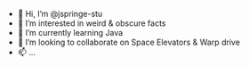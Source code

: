 - 👋 Hi, I’m @jspringe-stu
- 👀 I’m interested in weird & obscure facts
- 🌱 I’m currently learning Java 
- 💞️ I’m looking to collaborate on Space Elevators & Warp drive
- 📫 ...

<!---
jspringe-stu/jspringe-stu is a ✨ special ✨ repository because its `README.md` (this file) appears on your GitHub profile.
You can click the Preview link to take a look at your changes.
--->
